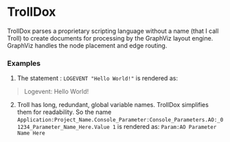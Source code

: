 # TrollDox
TrollDox parses a proprietary scripting language without a name (that I call
Troll) to create documents for processing by the GraphViz layout engine. GraphViz handles the node placement and edge routing.

### Examples
1. The statement : `LOGEVENT "Hello World!"` is rendered as:
> Logevent: Hello World!

2. Troll has long, redundant, global variable names. TrollDox simplifies them
   for readability. So the name `Application:Project_Name.Console_Parameter:Console_Parameters.AO:_01234_Parameter_Name_Here.Value
   1` is rendered as: `Param:AO Parameter Name Here`
